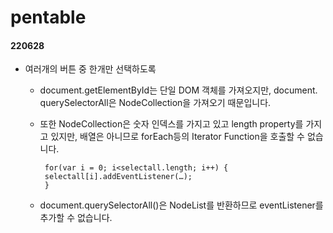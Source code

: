 # pentable


#### 220628
-   여러개의 버튼 중 한개만 선택하도록
    - document.getElementById는 단일 DOM 객체를 가져오지만, document.   querySelectorAll은     NodeCollection을 가져오기 때문입니다.
    -  또한 NodeCollection은 숫자 인덱스를 가지고 있고 length property를 가지고 있지만, 배열은 아니므로 forEach등의 Iterator Function을 호출할 수 없습니다.

       ```
        for(var i = 0; i<selectall.length; i++) { 
        selectall[i].addEventListener(…);
        }
        ```
    -   document.querySelectorAll()은 NodeList를 반환하므로 eventListener를 추가할 수 없습니다.